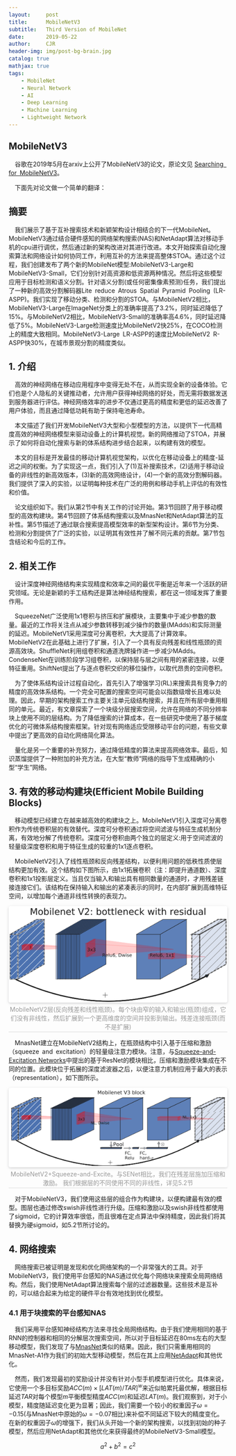 ```yaml
---
layout:     post
title:      MobileNetV3
subtitle:   Third Version of MobileNet
date:       2019-05-22
author:     CJR
header-img: img/post-bg-brain.jpg
catalog: true
mathjax: true
tags:
    - MobileNet
    - Neural Network
    - AI
    - Deep Learning
    - Machine Learning
    - Lightweight Network
---
```


## MobileNetV3
&emsp;谷歌在2019年5月在arxiv上公开了MobileNetV3的论文，原论文见 [Searching for MobileNetV3](https://arxiv.org/abs/1905.02244v2)。

&emsp;下面先对论文做一个简单的翻译：

## 摘要
&emsp;我们展示了基于互补搜索技术和新颖架构设计相结合的下一代MobileNet。MobileNetV3通过结合硬件感知的网络架构搜索(NAS)和NetAdapt算法对移动手机的cpu进行调优，然后通过新的架构改进对其进行改进。本文开始探索自动化搜索算法和网络设计如何协同工作，利用互补的方法来提高整体STOA。通过这个过程，我们创建发布了两个新的MobileNet模型:MobileNetV3-Large和MobileNetV3-Small，它们分别针对高资源和低资源两种情况。然后将这些模型应用于目标检测和语义分割。针对语义分割(或任何密集像素预测)任务，我们提出了一种新的高效分割解码器Lite reduce Atrous Spatial Pyramid Pooling (LR-ASPP)。我们实现了移动分类、检测和分割的STOA。与MobileNetV2相比，MobileNetV3-Large在ImageNet分类上的准确率提高了3.2%，同时延迟降低了15%。与MobileNetV2相比，MobileNetV3-Small的准确率高4.6%，同时延迟降低了5%。MobileNetV3-Large检测速度比MobileNetV2快25%，在COCO检测上的精度大致相同。MobileNetV3-Large LR-ASPP的速度比MobileNetV2 R-ASPP快30%，在城市景观分割的精度类似。

## 1. 介绍
&emsp;高效的神经网络在移动应用程序中变得无处不在，从而实现全新的设备体验。它们也是个人隐私的关键推动者，允许用户获得神经网络的好处，而无需将数据发送到服务器进行评估。神经网络效率的进步不仅通过更高的精度和更低的延迟改善了用户体验，而且通过降低功耗有助于保持电池寿命。

&emsp;本文描述了我们开发MobileNetV3大型和小型模型的方法，以提供下一代高精度高效的神经网络模型来驱动设备上的计算机视觉。新的网络推动了STOA，并展示了如何将自动化搜索与新的体系结构进步结合起来，以构建有效的模型。

&emsp;本文的目标是开发最佳的移动计算机视觉架构，以优化在移动设备上的精度-延迟之间的权衡。为了实现这一点，我们引入了(1)互补搜索技术，(2)适用于移动设备的非线性的新高效版本，(3)新的高效网络设计，(4)一个新的高效分割解码器。我们提供了深入的实验，以证明每种技术在广泛的用例和移动手机上评估的有效性和价值。

&emsp;论文组织如下。我们从第2节中有关工作的讨论开始。第3节回顾了用于移动模型的高效构建块。第4节回顾了体系结构搜索以及MnasNet和NetAdapt算法的互补性。第5节描述了通过联合搜索提高模型效率的新型架构设计。第6节为分类、检测和分割提供了广泛的实验，以证明其有效性并了解不同元素的贡献。第7节包含结论和今后的工作。

## 2. 相关工作
&emsp;设计深度神经网络结构来实现精度和效率之间的最优平衡是近年来一个活跃的研究领域。无论是新颖的手工结构还是算法神经结构搜索，都在这一领域发挥了重要作用。

&emsp;SqueezeNet广泛使用1x1卷积与挤压和扩展模块，主要集中于减少参数的数量。最近的工作将关注点从减少参数转移到减少操作的数量(MAdds)和实际测量的延迟。MobileNetV1采用深度可分离卷积，大大提高了计算效率。MobileNetV2在此基础上进行了扩展，引入了一个具有反向残差和线性瓶颈的资源高效块。ShuffleNet利用组卷积和通道洗牌操作进一步减少MAdds。CondenseNet在训练阶段学习组卷积，以保持层与层之间有用的紧密连接，以便特征重用。ShiftNet提出了与逐点卷积交织的移位操作，以取代昂贵的空间卷积。

&emsp;为了使体系结构设计过程自动化，首先引入了增强学习(RL)来搜索具有竞争力的精度的高效体系结构。一个完全可配置的搜索空间可能会以指数级增长且难以处理。因此，早期的架构搜索工作主要关注单元级结构搜索，并且在所有层中重用相同的单元。最近，有文章探索了一个块级分层搜索空间，允许在网络的不同分辨率块上使用不同的层结构。为了降低搜索的计算成本，在一些研究中使用了基于梯度优化的可微体系结构搜索框架。针对现有网络适应受限移动平台的问题，有些文章中提出了更高效的自动化网络简化算法。

&emsp;量化是另一个重要的补充努力，通过降低精度的算法来提高网络效率。最后，知识蒸馏提供了一种附加的补充方法，在大型“教师”网络的指导下生成精确的小型“学生”网络。

## 3. 有效的移动构建块(Efficient Mobile Building Blocks)

&emsp;移动模型已经建立在越来越高效的构建块之上。MobileNetV1引入深度可分离卷积作为传统卷积层的有效替代。深度可分卷积通过将空间滤波与特征生成机制分离，有效地分解了传统卷积。深度可分卷积由两个独立的层定义:用于空间滤波的轻量级深度卷积和用于特征生成的较重的1x1逐点卷积。

&emsp;MobileNetV2引入了线性瓶颈和反向残差结构，以便利用问题的低秩性质使层结构更加有效。这个结构如下图所示，由1x1拓展卷积（注：即提升通道数）、深度卷积和1x1投影层定义。当且仅当输入和输出具有相同数量的通道时，才用残差链接连接它们。该结构在保持输入和输出的紧凑表示的同时，在内部扩展到高维特征空间，以增加每个通道非线性转换的表现力。

<center>
    <img style="border-radius: 0.3125em;
    box-shadow: 0 2px 4px 0 rgba(34,36,38,.12),0 2px 10px 0 rgba(34,36,38,.08);" 
    src="https://raw.githubusercontent.com/ShowLo/ShowLo.github.io/master/img/MobileNetV2.png">
    <br>
    <div style="color:orange; border-bottom: 1px solid #d9d9d9;
    display: inline-block;
    color: #999;
    padding: 2px;">MobileNetV2层(反向残差和线性瓶颈)。每个块由窄的输入和输出(瓶颈)组成，它们没有非线性，然后扩展到一个更高维度的空间并投影到输出。残差连接瓶颈(而不是扩展)</div>
</center>

&emsp;MnasNet建立在MobileNetV2结构上，在瓶颈结构中引入基于压缩和激励（squeeze and excitation）的轻量级注意力模块。注意，与[Squeeze-and-Excitation Networks](https://arxiv.org/abs/1709.01507)中提出的基于ResNet的模块相比，压缩和激励模块集成在不同的位置。此模块位于拓展的深度滤波器之后，以便注意力机制应用于最大的表示（representation），如下图所示。

<center>
    <img style="border-radius: 0.3125em;
    box-shadow: 0 2px 4px 0 rgba(34,36,38,.12),0 2px 10px 0 rgba(34,36,38,.08);" 
    src="https://raw.githubusercontent.com/ShowLo/ShowLo.github.io/master/img/MobileNetV3.png">
    <br>
    <div style="color:orange; border-bottom: 1px solid #d9d9d9;
    display: inline-block;
    color: #999;
    padding: 2px;">MobileNetV2+Squeeze-and-Excite。与SENet相比，我们在残差层施加压缩和激励。 我们根据层的不同使用不同的非线性，详见5.2节</div>
</center>

&emsp;对于MobileNetV3，我们使用这些层的组合作为构建块，以便构建最有效的模型。图层也通过修改swish非线性进行升级。压缩和激励以及swish非线性都使用了sigmoid，它的计算效率很低，而且很难在定点算法中保持精度，因此我们将其替换为硬sigmoid，如5.2节所讨论的。

## 4. 网络搜索

&emsp;网络搜索已被证明是发现和优化网络架构的一个非常强大的工具。对于MobileNetV3，我们使用平台感知的NAS通过优化每个网络块来搜索全局网络结构。然后，我们使用NetAdapt算法搜索每个层的过滤器数量。这些技术是互补的，可以结合起来为给定的硬件平台有效地找到优化模型。

### 4.1 用于块搜索的平台感知NAS

&emsp;我们采用平台感知神经结构方法来寻找全局网络结构。由于我们使用相同的基于RNN的控制器和相同的分解层次搜索空间，所以对于目标延迟在80ms左右的大型移动模型，我们发现了与[MnasNet](https://arxiv.org/abs/1807.11626v2)类似的结果。因此，我们只需重用相同的MnasNet-A1作为我们的初始大型移动模型，然后在其上应用[NetAdapt](https://arxiv.org/abs/1804.03230v2)和其他优化。

&emsp;然而，我们发现最初的奖励设计并没有针对小型手机模型进行优化。具体来说，它使用一个多目标奖励$ACC(m) \times [LAT(m)/TAR]^{w}$来近似帕累托最优解，根据目标延迟$TAR$对每个模型$m$平衡模型精度$ACC(m)$和延迟$LAT(m)$。我们观察到，对于小模型，精度随延迟变化更为显著；因此，我们需要一个较小的权重因子$\omega = - 0.15$(与MnasNet中原始的$\omega = - 0.07$相比)来补偿不同延迟下较大的精度变化。在新的权重因子$\omega$的增强下，我们从头开始一个新的架构搜索，以找到初始的种子模型，然后应用NetAdapt和其他优化来获得最终的MobileNetV3-Small模型。

$$a^2 + b^2 = c^2$$
